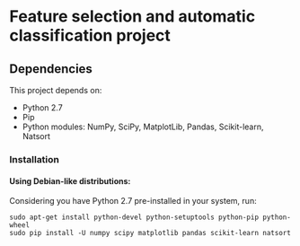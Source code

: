 # Feature selection and automatic classification project

## Dependencies
This project depends on:
- Python 2.7
- Pip
- Python modules: NumPy, SciPy, MatplotLib, Pandas, Scikit-learn, Natsort

### Installation

#### Using Debian-like distributions:
Considering you have Python 2.7 pre-installed in your system, run:
```
sudo apt-get install python-devel python-setuptools python-pip python-wheel
sudo pip install -U numpy scipy matplotlib pandas scikit-learn natsort
```